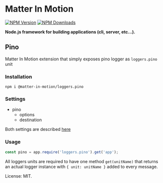 # Matter In Motion

[![NPM Version](https://img.shields.io/npm/v/matter-in-motion/logger.pino.svg?style=flat-square)](https://www.npmjs.com/package/matter-in-motion/logger.pino)
[![NPM Downloads](https://img.shields.io/npm/dt/matter-in-motion/logger.pino.svg?style=flat-square)](https://www.npmjs.com/package/matter-in-motion/logger.pino)

**Node.js framework for building applications (cli, server, etc...).**

## Pino

Matter In Motion extension that simply exposes pino logger as `loggers.pino` unit

### Installation

`npm i @matter-in-motion/loggers.pino`

### Settings

- pino
  - options
  - destination

Both settings are described [here](https://github.com/pinojs/pino/blob/master/docs/api.md)

### Usage

```js
const pino = app.require('loggers.pino').get('app');
```

All loggers units are required to have one method `get(unitName)` that returns an actual logger instance with `{ unit: unitName }` added to every message.

License: MIT.
